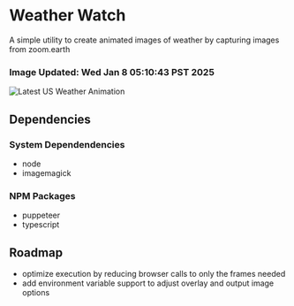 # Weather Watch

A simple utility to create animated images of weather by capturing images from zoom.earth

### Image Updated: Wed Jan  8 05:10:43 PST 2025

![Latest US Weather Animation](animations/2025-01-08.webp)

## Dependencies
### System Dependendencies
* node
* imagemagick
### NPM Packages
* puppeteer
* typescript

## Roadmap
* optimize execution by reducing browser calls to only the frames needed
* add environment variable support to adjust overlay and output image options
